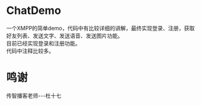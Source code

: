 # ChatDemo
一个XMPP的简单demo，代码中有比较详细的讲解，最终实现登录、注册，获取好友列表、发送文字、发送语音、发送图片功能。<br>
目前已经实现登录和注册功能。<br>
代码中注释比较多。


# 鸣谢
传智播客老师---杜十七

